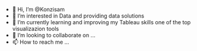 - 👋 Hi, I’m @Konzisam
- 👀 I’m interested in Data and providing data solutions
- 🌱 I’m currently learning and improving my Tableau skills one of the top visualizazion tools
- 💞️ I’m looking to collaborate on ...
- 📫 How to reach me ...

<!---
Konzisam/Konzisam is a ✨ special ✨ repository because its `README.md` (this file) appears on your GitHub profile.
You can click the Preview link to take a look at your changes.
--->
